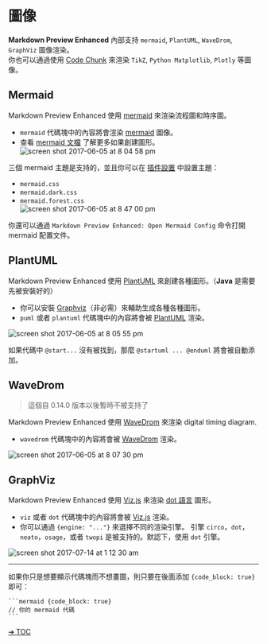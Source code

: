 # 圖像  

**Markdown Preview Enhanced** 內部支持 `mermaid`, `PlantUML`, `WaveDrom`, `GraphViz` 圖像渲染。    
你也可以通過使用 [Code Chunk](zh-tw/code-chunk.md) 來渲染 `TikZ`, `Python Matplotlib`, `Plotly` 等圖像。  

## Mermaid

Markdown Preview Enhanced 使用 [mermaid](https://github.com/knsv/mermaid) 來渲染流程圖和時序圖。    
- `mermaid` 代碼塊中的內容將會渲染 [mermaid](https://github.com/knsv/mermaid) 圖像。      
- 查看 [mermaid 文檔](http://knsv.github.io/mermaid/#flowcharts-basic-syntax) 了解更多如果創建圖形。      
![screen shot 2017-06-05 at 8 04 58 pm](https://cloud.githubusercontent.com/assets/1908863/26809423/42afb410-4a2a-11e7-8a18-57e7c67caa9f.png)

三個 mermaid 主題是支持的，並且你可以在 [插件設置](zh-tw/usages.md?id=package-settings) 中設置主題：
* `mermaid.css`
* `mermaid.dark.css`
* `mermaid.forest.css`  
![screen shot 2017-06-05 at 8 47 00 pm](https://cloud.githubusercontent.com/assets/1908863/26810274/555562d0-4a30-11e7-91ca-98742d6afbd5.png)

你還可以通過 `Markdown Preview Enhanced: Open Mermaid Config` 命令打開 mermaid 配置文件。


## PlantUML

Markdown Preview Enhanced 使用 [PlantUML](http://plantuml.com/) 來創建各種圖形。（**Java** 是需要先被安裝好的）    
- 你可以安裝 [Graphviz](http://www.graphviz.org/)（非必需）來輔助生成各種各種圖形。
- `puml` 或者 `plantuml` 代碼塊中的內容將會被 [PlantUML](http://plantuml.com/) 渲染。  

![screen shot 2017-06-05 at 8 05 55 pm](https://cloud.githubusercontent.com/assets/1908863/26809436/65414084-4a2a-11e7-91ee-7b03b0496513.png)

如果代碼中 `@start...` 沒有被找到，那麼 `@startuml ... @enduml` 將會被自動添加。

## WaveDrom

> 這個自 0.14.0 版本以後暫時不被支持了

Markdown Preview Enhanced 使用 [WaveDrom](http://wavedrom.com/) 來渲染 digital timing diagram.  
- `wavedrom` 代碼塊中的內容將會被 [WaveDrom](https://github.com/drom/wavedrom) 渲染。

![screen shot 2017-06-05 at 8 07 30 pm](https://cloud.githubusercontent.com/assets/1908863/26809462/9dc3eb96-4a2a-11e7-90e7-ad6bcb8dbdb1.png)

## GraphViz  
Markdown Preview Enhanced 使用 [Viz.js](https://github.com/mdaines/viz.js) 來渲染 [dot 語言](https://tinyurl.com/kjoouup) 圖形。  
- `viz` 或者 `dot` 代碼塊中的內容將會被 [Viz.js](https://github.com/mdaines/viz.js) 渲染。  
- 你可以通過 `{engine: "..."}` 來選擇不同的渲染引擎。 引擎 `circo`，`dot`，`neato`，`osage`，或者 `twopi` 是被支持的。默認下，使用 `dot` 引擎。

![screen shot 2017-07-14 at 1 12 30 am](https://user-images.githubusercontent.com/1908863/28200410-86a4d45a-6831-11e7-9981-12988882ec83.png)

---  

如果你只是想要顯示代碼塊而不想畫圖，則只要在後面添加 `{code_block: true}` 即可：     

    ```mermaid {code_block: true}
    // 你的 mermaid 代碼
    ```

[➔ TOC](zh-tw/toc.md)
